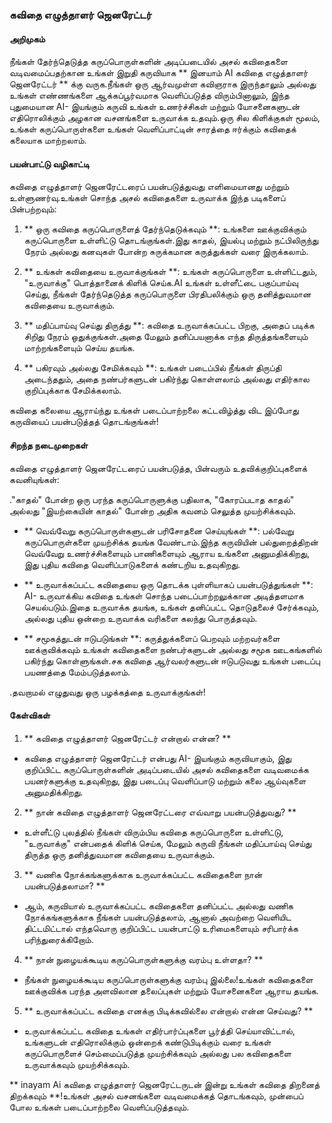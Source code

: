### கவிதை எழுத்தாளர் ஜெனரேட்டர்

#### அறிமுகம்
நீங்கள் தேர்ந்தெடுத்த கருப்பொருள்களின் அடிப்படையில் அசல் கவிதைகளை வடிவமைப்பதற்கான உங்கள் இறுதி கருவியாக ** இனயாம் AI கவிதை எழுத்தாளர் ஜெனரேட்டர் ** க்கு வருக.நீங்கள் ஒரு ஆர்வமுள்ள கவிஞராக இருந்தாலும் அல்லது உங்கள் எண்ணங்களை ஆக்கப்பூர்வமாக வெளிப்படுத்த விரும்பினாலும், இந்த புதுமையான AI- இயங்கும் கருவி உங்கள் உணர்ச்சிகள் மற்றும் யோசனைகளுடன் எதிரொலிக்கும் அழகான வசனங்களை உருவாக்க உதவும்.ஒரு சில கிளிக்குகள் மூலம், உங்கள் கருப்பொருள்களை உங்கள் வெளிப்பாட்டின் சாரத்தை ஈர்க்கும் கவிதைக் கலையாக மாற்றலாம்.

#### பயன்பாட்டு வழிகாட்டி
கவிதை எழுத்தாளர் ஜெனரேட்டரைப் பயன்படுத்துவது எளிமையானது மற்றும் உள்ளுணர்வு.உங்கள் சொந்த அசல் கவிதைகளை உருவாக்க இந்த படிகளைப் பின்பற்றவும்:

1. ** ஒரு கவிதை கருப்பொருளைத் தேர்ந்தெடுக்கவும் **: உங்களை ஊக்குவிக்கும் கருப்பொருளை உள்ளிட்டு தொடங்குங்கள்.இது காதல், இயல்பு மற்றும் நட்பிலிருந்து நேரம் அல்லது கனவுகள் போன்ற சுருக்கமான கருத்துக்கள் வரை இருக்கலாம்.

2. ** உங்கள் கவிதையை உருவாக்குங்கள் **: உங்கள் கருப்பொருளை உள்ளிட்டதும், "உருவாக்கு" பொத்தானைக் கிளிக் செய்க.AI உங்கள் உள்ளீட்டை பகுப்பாய்வு செய்து, நீங்கள் தேர்ந்தெடுத்த கருப்பொருளை பிரதிபலிக்கும் ஒரு தனித்துவமான கவிதையை உருவாக்கும்.

3. ** மதிப்பாய்வு செய்து திருத்து **: கவிதை உருவாக்கப்பட்ட பிறகு, அதைப் படிக்க சிறிது நேரம் ஒதுக்குங்கள்.அதை மேலும் தனிப்பயனாக்க எந்த திருத்தங்களையும் மாற்றங்களையும் செய்ய தயங்க.

4. ** பகிரவும் அல்லது சேமிக்கவும் **: உங்கள் படைப்பில் நீங்கள் திருப்தி அடைந்ததும், அதை நண்பர்களுடன் பகிர்ந்து கொள்ளலாம் அல்லது எதிர்கால குறிப்புக்காக சேமிக்கலாம்.

கவிதை கலையை ஆராய்ந்து உங்கள் படைப்பாற்றலை கட்டவிழ்த்து விட இப்போது கருவியைப் பயன்படுத்தத் தொடங்குங்கள்!

#### சிறந்த நடைமுறைகள்
கவிதை எழுத்தாளர் ஜெனரேட்டரைப் பயன்படுத்த, பின்வரும் உதவிக்குறிப்புகளைக் கவனியுங்கள்:

."காதல்" போன்ற ஒரு பரந்த கருப்பொருளுக்கு பதிலாக, "கோரப்படாத காதல்" அல்லது "இயற்கையின் காதல்" போன்ற அதிக கவனம் செலுத்த முயற்சிக்கவும்.

- ** வெவ்வேறு கருப்பொருள்களுடன் பரிசோதனை செய்யுங்கள் **: பல்வேறு கருப்பொருள்களை முயற்சிக்க தயங்க வேண்டாம்.இந்த கருவியின் பல்துறைத்திறன் வெவ்வேறு உணர்ச்சிகளையும் பாணிகளையும் ஆராய உங்களை அனுமதிக்கிறது, இது புதிய கவிதை வெளிப்பாடுகளைக் கண்டறிய உதவுகிறது.

- ** உருவாக்கப்பட்ட கவிதையை ஒரு தொடக்க புள்ளியாகப் பயன்படுத்துங்கள் **: AI- உருவாக்கிய கவிதை உங்கள் சொந்த படைப்பாற்றலுக்கான அடித்தளமாக செயல்படும்.இதை உருவாக்க தயங்க, உங்கள் தனிப்பட்ட தொடுதலைச் சேர்க்கவும், அல்லது புதிய ஒன்றை உருவாக்க வரிகளை கலந்து பொருத்தவும்.

- ** சமூகத்துடன் ஈடுபடுங்கள் **: கருத்துக்களைப் பெறவும் மற்றவர்களை ஊக்குவிக்கவும் உங்கள் கவிதைகளை நண்பர்களுடன் அல்லது சமூக ஊடகங்களில் பகிர்ந்து கொள்ளுங்கள்.சக கவிதை ஆர்வலர்களுடன் ஈடுபடுவது உங்கள் படைப்பு பயணத்தை மேம்படுத்தலாம்.

.தவறாமல் எழுதுவது ஒரு பழக்கத்தை உருவாக்குங்கள்!

#### கேள்விகள்

1. ** கவிதை எழுத்தாளர் ஜெனரேட்டர் என்றால் என்ன? **
- கவிதை எழுத்தாளர் ஜெனரேட்டர் என்பது AI- இயங்கும் கருவியாகும், இது குறிப்பிட்ட கருப்பொருள்களின் அடிப்படையில் அசல் கவிதைகளை வடிவமைக்க பயனர்களுக்கு உதவுகிறது, இது படைப்பு வெளிப்பாடு மற்றும் கலை ஆய்வுகளை அனுமதிக்கிறது.

2. ** நான் கவிதை எழுத்தாளர் ஜெனரேட்டரை எவ்வாறு பயன்படுத்துவது? **
- உள்ளீட்டு புலத்தில் நீங்கள் விரும்பிய கவிதை கருப்பொருளை உள்ளிட்டு, "உருவாக்கு" என்பதைக் கிளிக் செய்க, மேலும் கருவி நீங்கள் மதிப்பாய்வு செய்து திருத்த ஒரு தனித்துவமான கவிதையை உருவாக்கும்.

3. ** வணிக நோக்கங்களுக்காக உருவாக்கப்பட்ட கவிதைகளை நான் பயன்படுத்தலாமா? **
- ஆம், கருவியால் உருவாக்கப்பட்ட கவிதைகளை தனிப்பட்ட அல்லது வணிக நோக்கங்களுக்காக நீங்கள் பயன்படுத்தலாம், ஆனால் அவற்றை வெளியிட திட்டமிட்டால் எந்தவொரு குறிப்பிட்ட பயன்பாட்டு உரிமைகளையும் சரிபார்க்க பரிந்துரைக்கிறோம்.

4. ** நான் நுழையக்கூடிய கருப்பொருள்களுக்கு வரம்பு உள்ளதா? **
- நீங்கள் நுழையக்கூடிய கருப்பொருள்களுக்கு வரம்பு இல்லை!உங்கள் கவிதைகளை ஊக்குவிக்க பரந்த அளவிலான தலைப்புகள் மற்றும் யோசனைகளை ஆராய தயங்க.

5. ** உருவாக்கப்பட்ட கவிதை எனக்கு பிடிக்கவில்லை என்றால் என்ன செய்வது? **
- உருவாக்கப்பட்ட கவிதை உங்கள் எதிர்பார்ப்புகளை பூர்த்தி செய்யாவிட்டால், உங்களுடன் எதிரொலிக்கும் ஒன்றைக் கண்டுபிடிக்கும் வரை உங்கள் கருப்பொருளைச் செம்மைப்படுத்த முயற்சிக்கவும் அல்லது பல கவிதைகளை உருவாக்கவும் முயற்சிக்கவும்.

** inayam Ai கவிதை எழுத்தாளர் ஜெனரேட்டருடன் இன்று உங்கள் கவிதை திறனைத் திறக்கவும் **!உங்கள் அசல் வசனங்களை வடிவமைக்கத் தொடங்கவும், முன்பைப் போல உங்கள் படைப்பாற்றலை வெளிப்படுத்தவும்.